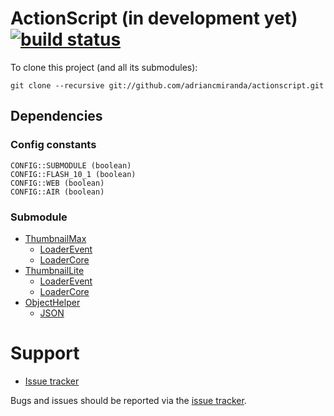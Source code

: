 ActionScript (in development yet) [![build status][travis_build_status_image]][travis_build_status_url]
=================================

To clone this project (and all its submodules):

    git clone --recursive git://github.com/adriancmiranda/actionscript.git

## Dependencies
### Config constants
    
    CONFIG::SUBMODULE (boolean)
    CONFIG::FLASH_10_1 (boolean)
    CONFIG::WEB (boolean)
    CONFIG::AIR (boolean)

### Submodule
* [ThumbnailMax][ThumbnailMax]
	*   [LoaderEvent][LoaderEvent]
	*   [LoaderCore][LoaderCore]
* [ThumbnailLite][ThumbnailLite]
	*   [LoaderEvent][LoaderEvent]
	*   [LoaderCore][LoaderCore]
* [ObjectHelper][ObjectHelper]
	*   [JSON][JSON]

Support
=======

 * [Issue tracker][issue_tracker]

Bugs and issues should be reported via the [issue tracker][issue_tracker].

[issue_tracker]: http://github.com/adriancmiranda/flash-compiler/issues "Issue tracker"

[travis_build_status_image]: https://travis-ci.org/adriancmiranda/actionscript.png?branch=master
[travis_build_status_url]: https://travis-ci.org/adriancmiranda/actionscript "build status"

[ThumbnailMax]: https://github.com/adriancmiranda/actionscript/blob/master/source/com/am/display/ThumbnailMax.as "com.am.display.ThumbnailMax"
[ThumbnailLite]: https://github.com/adriancmiranda/actionscript/blob/master/source/com/am/display/ThumbnailLite.as "com.am.display.ThumbnailLite"
[ObjectHelper]: https://github.com/adriancmiranda/actionscript/blob/master/source/com/am/utils/ObjectHelper.as "com.am.utils.ObjectHelper"

[LoaderEvent]: https://github.com/greensock/GreenSock-AS3/blob/master/src/com/greensock/events/LoaderEvent.as "com.greensock.events.LoaderEvent"
[LoaderCore]: https://github.com/greensock/GreenSock-AS3/blob/master/src/com/greensock/loading/core/LoaderCore.as "com.greensock.loading.core.LoaderCore"

[JSON]: https://github.com/mikechambers/as3corelib/blob/master/src/com/adobe/serialization/json/JSON.as "com.adobe.serialization.json.JSON"
